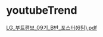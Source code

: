 # youtubeTrend
[LG_부트캠브_09기_B반_포스터(6팀).pdf](https://github.com/user-attachments/files/19935421/LG_._09._B._.6.pdf)
